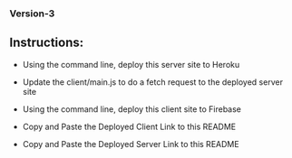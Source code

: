 ### Version-3

## Instructions:
- Using the command line, deploy this server site to Heroku
- Update the client/main.js to do a fetch request to the deployed server site
- Using the command line, deploy this client site to Firebase

- Copy and Paste the Deployed Client Link to this README
- Copy and Paste the Deployed Server Link to this README
